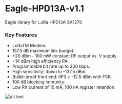 # Eagle-HPD13A-v1.1
Eagle library for LoRa HPD13A SX1276 

### Key Features 

- LoRaTM Modem.
- 157.5 dB maximum link budget.
- +20 dBm - 100 mW constant RF output vs. V supply.
- +14 dBm high efficiency PA.
- Programmable bit rate up to 300 kbps.
- High sensitivity: down to -137.5 dBm.
- Bullet-proof front end: IIP3 = -12.5 dBm with FSK.
- 100 dB blocking immunity.
- Low RX current of 10 mA, 100 nA register retention.

![alt text](https://i.ibb.co/8m85C6p/HPD13A.png )

